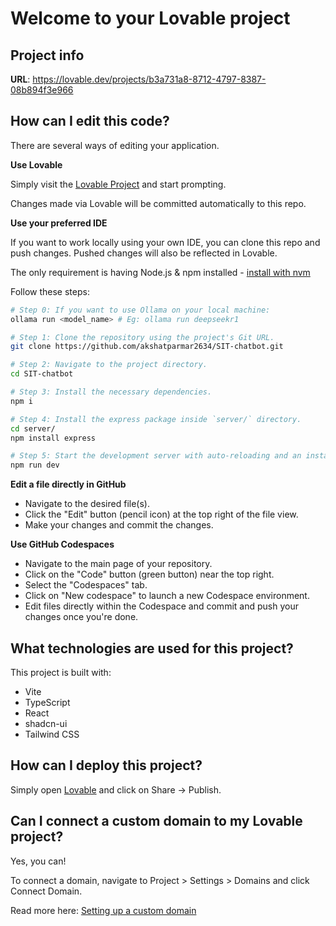 # Welcome to your Lovable project

## Project info

**URL**: https://lovable.dev/projects/b3a731a8-8712-4797-8387-08b894f3e966

## How can I edit this code?

There are several ways of editing your application.

**Use Lovable**

Simply visit the [Lovable Project](https://lovable.dev/projects/b3a731a8-8712-4797-8387-08b894f3e966) and start prompting.

Changes made via Lovable will be committed automatically to this repo.

**Use your preferred IDE**

If you want to work locally using your own IDE, you can clone this repo and push changes. Pushed changes will also be reflected in Lovable.

The only requirement is having Node.js & npm installed - [install with nvm](https://github.com/nvm-sh/nvm#installing-and-updating)

Follow these steps:

```sh
# Step 0: If you want to use Ollama on your local machine:
ollama run <model_name> # Eg: ollama run deepseekr1

# Step 1: Clone the repository using the project's Git URL.
git clone https://github.com/akshatparmar2634/SIT-chatbot.git

# Step 2: Navigate to the project directory.
cd SIT-chatbot

# Step 3: Install the necessary dependencies.
npm i

# Step 4: Install the express package inside `server/` directory.
cd server/
npm install express

# Step 5: Start the development server with auto-reloading and an instant preview.
npm run dev
```

**Edit a file directly in GitHub**

- Navigate to the desired file(s).
- Click the "Edit" button (pencil icon) at the top right of the file view.
- Make your changes and commit the changes.

**Use GitHub Codespaces**

- Navigate to the main page of your repository.
- Click on the "Code" button (green button) near the top right.
- Select the "Codespaces" tab.
- Click on "New codespace" to launch a new Codespace environment.
- Edit files directly within the Codespace and commit and push your changes once you're done.

## What technologies are used for this project?

This project is built with:

- Vite
- TypeScript
- React
- shadcn-ui
- Tailwind CSS

## How can I deploy this project?

Simply open [Lovable](https://lovable.dev/projects/b3a731a8-8712-4797-8387-08b894f3e966) and click on Share -> Publish.

## Can I connect a custom domain to my Lovable project?

Yes, you can!

To connect a domain, navigate to Project > Settings > Domains and click Connect Domain.

Read more here: [Setting up a custom domain](https://docs.lovable.dev/tips-tricks/custom-domain#step-by-step-guide)
